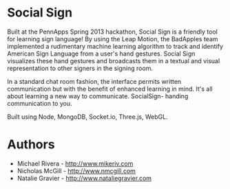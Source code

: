 Social Sign
=========
Built at the PennApps Spring 2013 hackathon, Social Sign is a friendly tool for learning sign language! By using the Leap Motion, the BadApples team implemented a rudimentary machine learning algorithm to track and identify American Sign Language from a user's hand gestures. Social Sign visualizes these hand gestures and broadcasts them in a textual and visual representation to other signers in the signing room. 

In a standard chat room fashion, the interface permits written communication but with the benefit of enhanced learning in mind. It's all about learning a new way to communicate. SocialSign- handing communication to you. 


Built using Node, MongoDB, Socket.io, Three.js, WebGL.



Authors
=======
- Michael Rivera - http://www.mikeriv.com
- Nicholas McGill - http://www.nmcgill.com
- Natalie Gravier - http://www.nataliegravier.com
